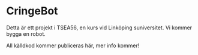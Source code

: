# CringeBot
Detta är ett projekt i TSEA56, en kurs vid Linköping suniversitet. Vi kommer bygga en robot.

All källdkod kommer publiceras här, mer info kommer!
